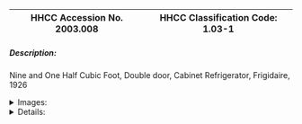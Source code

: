 | **HHCC Accession No. 2003.008** |**HHCC Classification Code:  1.03-1**|
| ----------- | ----------- |
##### Description:
Nine and One Half Cubic Foot, Double door, Cabinet Refrigerator, Frigidaire, 1926


<details>
	<summary>Images:</summary>
<div class="gallery gallery-wrapper--full" contenteditable="false" data-is-empty="false" data-translation="Add images" data-columns="6">
<figure class="gallery__item"><a href="#DOMAIN_NAME#gallery/1.03-1.jpg" data-size="512x768"><img src="#DOMAIN_NAME#gallery/1.03-1-thumbnail.jpg" alt=""></a></figure>
<figure class="gallery__item"><a href="#DOMAIN_NAME#gallery/1.03-1a.jpg" data-size="512x768"><img src="#DOMAIN_NAME#gallery/1.03-1a-thumbnail.jpg" alt=""></a></figure>
</div>
</details>


<details>
	<summary>Details:</summary>

##### Group:
1.03 Unitary Refrig and A/C Equipment and Systems - Commercial Refrigerating Equipment

##### Make:
Kelvinator

##### Manufacturer:
Kelvinator of Canada, London Ont.

##### Model:
233

##### Serial No.:
1700

##### Size:
41x 25x 70"h

##### Weight:
360 lls

##### Circa:
1928

##### Rating:
Exhibit Quality, Rare example of the genre in white porcelain exterior finish ,

##### Patent Date/Number:
Sept 1910 to May 1921

##### Provenance:
From York County (York Region) Ontario, once a rich agricultural hinterlands, attracting early settlement in the last years of the 18th century. Located on the north slopes of the Oak Ridges Moraine, within 20 miles of Toronto, the County would also attract early ex-urban development, to be come a wealthy market place for the emerging household and consumer technologies of the early and mid 20th century. 

This artifact was discovered in the 1950's in the used stock of T. H. Oliver, Refrigeration and Electric Sales and Service, Aurora, Ontario, an early worker in the field of agricultural, industrial and consumer technology.

##### Type and Design:
Unitary design and construction with natural cork insulated refrigerated cabinet, self-contained refrigerant condensing unit, 1/4 HP electric motor. 
Refrigerating Unit (Condensing Unit): Type: Operating system type, compression refrigeration type, theoretical Carnot cycle; 
Self-contained condensing unit with belts driven compressor, single-phase electric motor, and air-cooled condenser. Non-hermetic design, steel base with coil spring mounting/steel legs,

##### Construction:
Wooden frame construction, 2" natural Cork insulation with expressed, bolted, applied, porcelain steel panels, with curved, cast aluminium, archetectural corners in Art Deco style of the period

##### Material:


##### Special Features:
Four heavy galvanised steel wire shelves; evaporator baffles (evaporator not included), early refrigerator lift latches in pristine condition

##### Accessories:
: 
Original sales, service and engineering manuals

##### Capacities:
120 volts, 1/4 HP, 3.5 amps

##### Performance Characteristics:


##### Operation:


##### Control and Regulation:


##### Targeted Market Segment:
In addition to its market potential for small grocery stores of the times, a  nine cubic foot refrigerator with ample icemaker was an elite piece of household equipment for the early 1930's. It was marketed for the homes of the wealthy, a carefully targeted segment of the population  (See also Report 009)

##### Consumer Acceptance:


##### Merchandising:


##### Market Price:


##### Technological Significance:
Unitary Refrigeration Equipment: The idea of a unitary piece of refrigeration or air conditioning equipment was a significant one in its own right, one that had to wait its time. The scientists, engineers and inventors in the early years of the 20th century were intrigued and obsessed with the power of the technology and of its possible market potential. What they saw was the newly discovered principles of physics and heat engines - following, for example, the early works of Carnot, Faraday, Kelvin, and the later work of Perkins, Larsen and Carrier, to name a few. 

They understood the promise of the technology for the public good, not to say its consumer sales potential. Early engineering work advanced on a multiple fronts with development of compressors, heat exchangers, valves and piping variously strung together in configurations that would be found to work, but only after much experimentation.

The arrival of unitary equipment, all those parts organised into a single whole, a single unit of construction, a 'black box', that could be offered to the consumer market was a significant technological and cultural event. Technologically the refrigerator would need to be seen to be safe, reliable, maintainable and useful. As well, in order to attract the development capital needed, it must be seen as potentially saleable and affordable, contributing to life's needs and desires. Its socio- cultural and economic significance was marked, for it would change much. As Canadians we would quickly come enjoy potentially healthier lives, expect new levels of comfort and convenience, with a broader, safer, more diverse and enjoyable diet. 

As a result, Canadians would quickly come to think of their day differently, for the day would be defined and punctuated in different ways than ever before, as a result of the introduction of modern, electric, household appliances, of which refrigerators, freezers and room air conditioners would be a central part, by the mid 20th century 

J. M Larsen produced a manually operated household refrigerator of sorts in 1913, but it was not until 1918 that the Kelvinator Company marketed the first automatic, unitary refrigerator for the home. In that year, it is reported to have sold sixty-seven machines. (See Note 1) The historic artifacts in Group 1.00, Unitary Equipment, including significant samplings the early work of Kelvinator of Canada, provide a rare view of the evolution of unitary refrigeration and air conditioning applications, as they evolved in Canada in the first half of the 20th century. 

For those formative years, the artifacts in this Group, 1.00, are typical of the offerings of the Canadian refrigeration and air conditioning industry. They personified the applications found in the homes, farms and commercial premises of the period for, those that could afford life's new amenities of comfort, convenience and privilege. 

The Significance of this Specimen: The significant contribution of refrigerators, represented by this specimen lies in the market for the technology opened up for larger refrigerators, which would grace the kitchens of wealthy estates throughout the 1930's, as well as being found in a new generation of food retailers, the family run,"mumma and papa" store of the pre WW II era.

##### Industrial Significance:


##### Socio-economic Significance:


##### Socio-cultural Significance:


##### Donor:
G. Leslie Oliver, The T. H. Oliver HVACR Collection

##### HHCC Storage Location:


##### Tracking:


##### Bibliographic References:
Kelvinator Service Manual, 1928

##### Notes:


##### Related Reports:
:  
See Thumb-Nail Profile THOC doc, OC9908B
</details>
